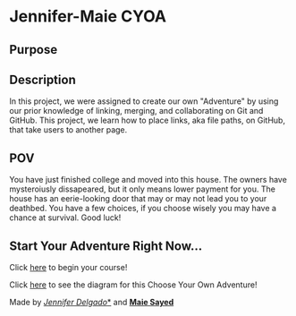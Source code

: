 # Jennifer-Maie CYOA
## Purpose

## Description
In this project, we were assigned to create our own "Adventure" by using our prior knowledge of linking, merging, and collaborating on Git and GitHub.
This project, we learn how to place links, aka file paths, on GitHub, that take users to another page.

## POV
You have just finished college and moved into this house. The owners have mysteroiusly dissapeared, but it only means lower payment for you. The house has an eerie-looking door that may or may not lead you to your deathbed. You have a few choices, if you choose wisely you may have a chance at survival. Good luck!

## Start Your Adventure Right Now...

Click [here](start-question/start.md) to begin your course!

Click [here](https://docs.google.com/drawings/d/1AXr2qveIypdNtwCgoxuj4LliRMG_pdmwErVU-fAyfgg/edit?usp=sharing) to see the diagram for this Choose Your Own Adventure!

Made by [*Jennifer Delgado**](https://github.com/jenniferd8336) and [**Maie Sayed**](https://github.com/maies2096)